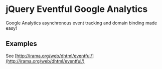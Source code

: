 jQuery Eventful Google Analytics
================================

Google Analytics asynchronous event tracking and domain binding made easy!

Examples
--------

See [http://irama.org/web/dhtml/eventful/](http://irama.org/web/dhtml/eventful/)